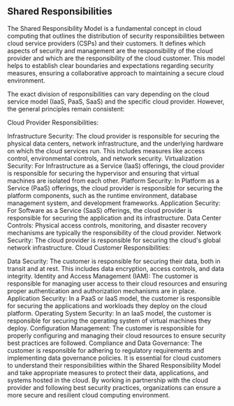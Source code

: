 ## Shared Responsibilities

The Shared Responsibility Model is a fundamental concept in cloud computing that outlines the distribution of security responsibilities between cloud service providers (CSPs) and their customers. It defines which aspects of security and management are the responsibility of the cloud provider and which are the responsibility of the cloud customer. This model helps to establish clear boundaries and expectations regarding security measures, ensuring a collaborative approach to maintaining a secure cloud environment.

The exact division of responsibilities can vary depending on the cloud service model (IaaS, PaaS, SaaS) and the specific cloud provider. However, the general principles remain consistent:

Cloud Provider Responsibilities:

Infrastructure Security: The cloud provider is responsible for securing the physical data centers, network infrastructure, and the underlying hardware on which the cloud services run. This includes measures like access control, environmental controls, and network security.
Virtualization Security: For Infrastructure as a Service (IaaS) offerings, the cloud provider is responsible for securing the hypervisor and ensuring that virtual machines are isolated from each other.
Platform Security: In Platform as a Service (PaaS) offerings, the cloud provider is responsible for securing the platform components, such as the runtime environment, database management system, and development frameworks.
Application Security: For Software as a Service (SaaS) offerings, the cloud provider is responsible for securing the application and its infrastructure.
Data Center Controls: Physical access controls, monitoring, and disaster recovery mechanisms are typically the responsibility of the cloud provider.
Network Security: The cloud provider is responsible for securing the cloud's global network infrastructure.
Cloud Customer Responsibilities:

Data Security: The customer is responsible for securing their data, both in transit and at rest. This includes data encryption, access controls, and data integrity.
Identity and Access Management (IAM): The customer is responsible for managing user access to their cloud resources and ensuring proper authentication and authorization mechanisms are in place.
Application Security: In a PaaS or IaaS model, the customer is responsible for securing the applications and workloads they deploy on the cloud platform.
Operating System Security: In an IaaS model, the customer is responsible for securing the operating system of virtual machines they deploy.
Configuration Management: The customer is responsible for properly configuring and managing their cloud resources to ensure security best practices are followed.
Compliance and Data Governance: The customer is responsible for adhering to regulatory requirements and implementing data governance policies.
It is essential for cloud customers to understand their responsibilities within the Shared Responsibility Model and take appropriate measures to protect their data, applications, and systems hosted in the cloud. By working in partnership with the cloud provider and following best security practices, organizations can ensure a more secure and resilient cloud computing environment.
